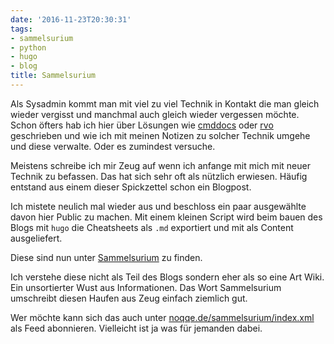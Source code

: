 ```yaml
---
date: '2016-11-23T20:30:31'
tags:
- sammelsurium
- python
- hugo
- blog
title: Sammelsurium
---
```


Als Sysadmin kommt man mit viel zu viel Technik in Kontakt die man gleich
wieder vergisst und manchmal auch gleich wieder vergessen möchte. Schon
öfters hab ich hier über Lösungen wie [cmddocs](/blog/2015/01/24/cmddocs/)
oder [rvo](https://noqqe.de/blog/2016/05/16/rvo/) geschrieben und wie ich
mit meinen Notizen zu solcher Technik umgehe und diese verwalte. Oder es
zumindest versuche.

Meistens schreibe ich mir Zeug auf wenn ich anfange mit mich mit neuer
Technik zu befassen. Das hat sich sehr oft als nützlich erwiesen.
Häufig entstand aus einem dieser Spickzettel schon ein Blogpost.

Ich mistete neulich mal wieder aus und beschloss ein paar ausgewählte davon
hier Public zu machen. Mit einem kleinen Script wird beim bauen des Blogs mit `hugo`
die Cheatsheets als `.md` exportiert und mit als Content ausgeliefert.

Diese sind nun unter [Sammelsurium](/sammelsurium/) zu finden.

Ich verstehe diese nicht als Teil des Blogs sondern eher als so eine Art
Wiki. Ein unsortierter Wust aus Informationen. Das Wort Sammelsurium
umschreibt diesen Haufen aus Zeug einfach ziemlich gut.

Wer möchte kann sich das auch unter
[noqqe.de/sammelsurium/index.xml](/sammelsurium/index.xml) als Feed
abonnieren. Vielleicht ist ja was für jemanden dabei.
